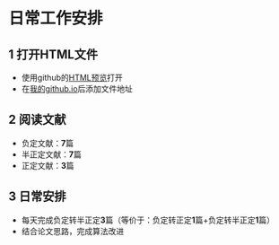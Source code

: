 # 日常工作安排

## 1 打开HTML文件
- 使用github的[HTML预览](http://htmlpreview.github.io/)打开
- 在[我的github.io](https://amanehayashi.github.io/Labs/)后添加文件地址

## 2 阅读文献
- 负定文献：**7**篇
- 半正定文献：**7**篇
- 正定文献：**3**篇

## 3 日常安排
- 每天完成负定转半正定**3**篇（等价于：负定转正定**1**篇+负定转半正定**1**篇）
- 结合论文思路，完成算法改进